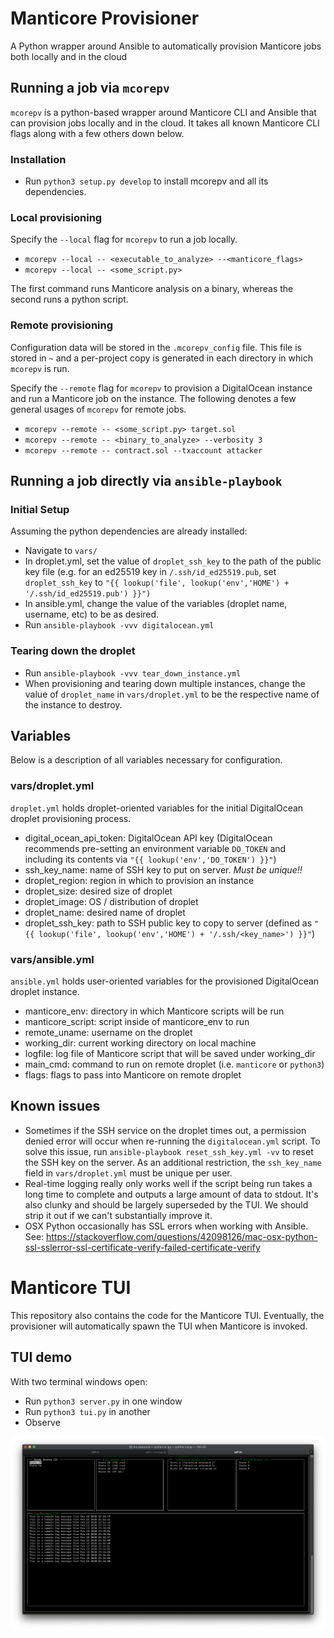 # Manticore Provisioner
A Python wrapper around Ansible to automatically provision Manticore jobs both locally and in the cloud

## Running a job via `mcorepv`

`mcorepv` is a python-based wrapper around Manticore CLI and Ansible that can provision jobs locally and in the cloud. It takes all known Manticore CLI flags along with a few others down below.

### Installation 

* Run `python3 setup.py develop` to install mcorepv and all its dependencies.

### Local provisioning

Specify the `--local` flag for `mcorepv` to run a job locally.

* `mcorepv --local -- <executable_to_analyze> --<manticore_flags>`
* `mcorepv --local -- <some_script.py>`

The first command runs Manticore analysis on a binary, whereas the second runs a python script.

### Remote provisioning

Configuration data will be stored in the `.mcorepv_config` file. This file is stored in `~` and a per-project copy is generated in each directory in which `mcorepv` is run.

Specify the `--remote` flag for `mcorepv` to provision a DigitalOcean instance and run a Manticore job on the instance. The following denotes a few general usages of `mcorepv` for remote jobs.

* `mcorepv --remote -- <some_script.py> target.sol`
* `mcorepv --remote -- <binary_to_analyze> --verbosity 3`
* `mcorepv --remote -- contract.sol --txaccount attacker`

## Running a job directly via `ansible-playbook`

### Initial Setup

Assuming the python dependencies are already installed:
* Navigate to `vars/`
* In droplet.yml, set the value of `droplet_ssh_key` to the path of the public key file (e.g. for an ed25519 key in `/.ssh/id_ed25519.pub`, set `droplet_ssh_key` to `"{{ lookup('file', lookup('env','HOME') + '/.ssh/id_ed25519.pub') }}")`
* In ansible.yml, change the value of the variables (droplet name, username, etc) to be as desired.
* Run `ansible-playbook -vvv digitalocean.yml`

### Tearing down the droplet
* Run `ansible-playbook -vvv tear_down_instance.yml`
* When provisioning and tearing down multiple instances, change the value of `droplet_name` in `vars/droplet.yml` to be the respective name of the instance to destroy.

## Variables

Below is a description of all variables necessary for configuration.

### vars/droplet.yml

`droplet.yml` holds droplet-oriented variables for the initial DigitalOcean droplet provisioning process.

* digital_ocean_api_token: DigitalOcean API key (DigitalOcean recommends pre-setting an environment variable `DO_TOKEN` and including its contents via  `"{{ lookup('env','DO_TOKEN') }}"`)
* ssh_key_name: name of SSH key to put on server. *_Must be unique!!_*
* droplet_region: region in which to provision an instance
* droplet_size: desired size of droplet
* droplet_image: OS / distribution of droplet
* droplet_name: desired name of droplet
* droplet_ssh_key: path to SSH public key to copy to server (defined as `"{{ lookup('file', lookup('env','HOME') + '/.ssh/<key_name>') }}"`)

### vars/ansible.yml

`ansible.yml` holds user-oriented variables for the provisioned DigitalOcean droplet instance.

* manticore_env: directory in which Manticore scripts will be run
* manticore_script: script inside of manticore_env to run
* remote_uname: username on the droplet
* working_dir: current working directory on local machine
* logfile: log file of Manticore script that will be saved under working_dir
* main_cmd: command to run on remote droplet (i.e. `manticore` or `python3`)
* flags: flags to pass into Manticore on remote droplet

## Known issues
* Sometimes if the SSH service on the droplet times out, a permission denied error will occur when re-running the `digitalocean.yml` script.  To solve this issue, run `ansible-playbook reset_ssh_key.yml -vv` to reset the SSH key on the server.  As an additional restriction, the `ssh_key_name` field in `vars/droplet.yml` must be unique per user.
* Real-time logging really only works well if the script being run takes a long time to complete and outputs a large amount of data to stdout. It's also clunky and should be largely superseded by the TUI. We should strip it out if we can't substantially improve it.
* OSX Python occasionally has SSL errors when working with Ansible. See: https://stackoverflow.com/questions/42098126/mac-osx-python-ssl-sslerror-ssl-certificate-verify-failed-certificate-verify


# Manticore TUI
This repository also contains the code for the Manticore TUI. Eventually, the provisioner will automatically spawn the TUI when Manticore is invoked.

## TUI demo
With two terminal windows open:
* Run `python3 server.py` in one window
* Run `python3 tui.py` in another
* Observe

![TUI Image](https://raw.githubusercontent.com/trailofbits/mc-ansible/master/tui/tui.png)
